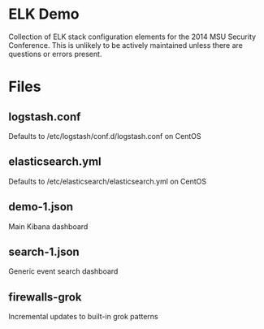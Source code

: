 ELK Demo
========

Collection of ELK stack configuration elements for the 2014 MSU Security Conference.  This is unlikely to be actively maintained unless there are questions or errors present.

Files
========

logstash.conf
--------
Defaults to /etc/logstash/conf.d/logstash.conf on CentOS

elasticsearch.yml
--------
Defaults to /etc/elasticsearch/elasticsearch.yml on CentOS

demo-1.json
--------
Main Kibana dashboard

search-1.json
--------
Generic event search dashboard

firewalls-grok
--------
Incremental updates to built-in grok patterns

